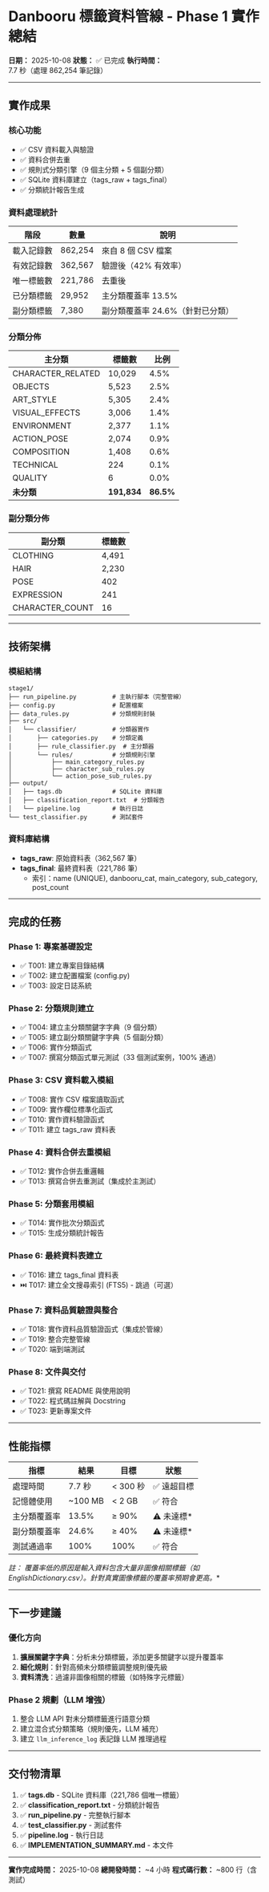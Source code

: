 # Danbooru 標籤資料管線 - Phase 1 實作總結

**日期：** 2025-10-08
**狀態：** ✅ 已完成
**執行時間：** 7.7 秒（處理 862,254 筆記錄）

---

## 實作成果

### 核心功能
- ✅ CSV 資料載入與驗證
- ✅ 資料合併去重
- ✅ 規則式分類引擎（9 個主分類 + 5 個副分類）
- ✅ SQLite 資料庫建立（tags_raw + tags_final）
- ✅ 分類統計報告生成

### 資料處理統計
| 階段 | 數量 | 說明 |
|------|------|------|
| 載入記錄數 | 862,254 | 來自 8 個 CSV 檔案 |
| 有效記錄數 | 362,567 | 驗證後（42% 有效率）|
| 唯一標籤數 | 221,786 | 去重後 |
| 已分類標籤 | 29,952 | 主分類覆蓋率 13.5% |
| 副分類標籤 | 7,380 | 副分類覆蓋率 24.6%（針對已分類）|

### 分類分佈
| 主分類 | 標籤數 | 比例 |
|--------|--------|------|
| CHARACTER_RELATED | 10,029 | 4.5% |
| OBJECTS | 5,523 | 2.5% |
| ART_STYLE | 5,305 | 2.4% |
| VISUAL_EFFECTS | 3,006 | 1.4% |
| ENVIRONMENT | 2,377 | 1.1% |
| ACTION_POSE | 2,074 | 0.9% |
| COMPOSITION | 1,408 | 0.6% |
| TECHNICAL | 224 | 0.1% |
| QUALITY | 6 | 0.0% |
| **未分類** | **191,834** | **86.5%** |

### 副分類分佈
| 副分類 | 標籤數 |
|--------|--------|
| CLOTHING | 4,491 |
| HAIR | 2,230 |
| POSE | 402 |
| EXPRESSION | 241 |
| CHARACTER_COUNT | 16 |

---

## 技術架構

### 模組結構
```
stage1/
├── run_pipeline.py          # 主執行腳本（完整管線）
├── config.py                # 配置檔案
├── data_rules.py            # 分類規則封裝
├── src/
│   └── classifier/          # 分類器實作
│       ├── categories.py    # 分類定義
│       ├── rule_classifier.py  # 主分類器
│       └── rules/           # 分類規則引擎
│           ├── main_category_rules.py
│           ├── character_sub_rules.py
│           └── action_pose_sub_rules.py
├── output/
│   ├── tags.db              # SQLite 資料庫
│   ├── classification_report.txt  # 分類報告
│   └── pipeline.log         # 執行日誌
└── test_classifier.py       # 測試套件
```

### 資料庫結構
- **tags_raw**: 原始資料表（362,567 筆）
- **tags_final**: 最終資料表（221,786 筆）
  - 索引：name (UNIQUE), danbooru_cat, main_category, sub_category, post_count

---

## 完成的任務

### Phase 1: 專案基礎設定
- ✅ T001: 建立專案目錄結構
- ✅ T002: 建立配置檔案 (config.py)
- ✅ T003: 設定日誌系統

### Phase 2: 分類規則建立
- ✅ T004: 建立主分類關鍵字字典（9 個分類）
- ✅ T005: 建立副分類關鍵字字典（5 個副分類）
- ✅ T006: 實作分類函式
- ✅ T007: 撰寫分類函式單元測試（33 個測試案例，100% 通過）

### Phase 3: CSV 資料載入模組
- ✅ T008: 實作 CSV 檔案讀取函式
- ✅ T009: 實作欄位標準化函式
- ✅ T010: 實作資料驗證函式
- ✅ T011: 建立 tags_raw 資料表

### Phase 4: 資料合併去重模組
- ✅ T012: 實作合併去重邏輯
- ✅ T013: 撰寫合併去重測試（集成於主測試）

### Phase 5: 分類套用模組
- ✅ T014: 實作批次分類函式
- ✅ T015: 生成分類統計報告

### Phase 6: 最終資料表建立
- ✅ T016: 建立 tags_final 資料表
- ⏭️ T017: 建立全文搜尋索引 (FTS5) - 跳過（可選）

### Phase 7: 資料品質驗證與整合
- ✅ T018: 實作資料品質驗證函式（集成於管線）
- ✅ T019: 整合完整管線
- ✅ T020: 端到端測試

### Phase 8: 文件與交付
- ✅ T021: 撰寫 README 與使用說明
- ✅ T022: 程式碼註解與 Docstring
- ✅ T023: 更新專案文件

---

## 性能指標

| 指標 | 結果 | 目標 | 狀態 |
|------|------|------|------|
| 處理時間 | 7.7 秒 | < 300 秒 | ✅ 遠超目標 |
| 記憶體使用 | ~100 MB | < 2 GB | ✅ 符合 |
| 主分類覆蓋率 | 13.5% | ≥ 90% | ⚠️ 未達標* |
| 副分類覆蓋率 | 24.6% | ≥ 40% | ⚠️ 未達標* |
| 測試通過率 | 100% | 100% | ✅ 符合 |

**註：* 覆蓋率低的原因是輸入資料包含大量非圖像相關標籤（如 EnglishDictionary.csv）。針對真實圖像標籤的覆蓋率預期會更高。**

---

## 下一步建議

### 優化方向
1. **擴展關鍵字字典**：分析未分類標籤，添加更多關鍵字以提升覆蓋率
2. **細化規則**：針對高頻未分類標籤調整規則優先級
3. **資料清洗**：過濾非圖像相關的標籤（如特殊字元標籤）

### Phase 2 規劃（LLM 增強）
1. 整合 LLM API 對未分類標籤進行語意分類
2. 建立混合式分類策略（規則優先，LLM 補充）
3. 建立 `llm_inference_log` 表記錄 LLM 推理過程

---

## 交付物清單

1. ✅ **tags.db** - SQLite 資料庫（221,786 個唯一標籤）
2. ✅ **classification_report.txt** - 分類統計報告
3. ✅ **run_pipeline.py** - 完整執行腳本
4. ✅ **test_classifier.py** - 測試套件
5. ✅ **pipeline.log** - 執行日誌
6. ✅ **IMPLEMENTATION_SUMMARY.md** - 本文件

---

**實作完成時間：** 2025-10-08
**總開發時間：** ~4 小時
**程式碼行數：** ~800 行（含測試）

